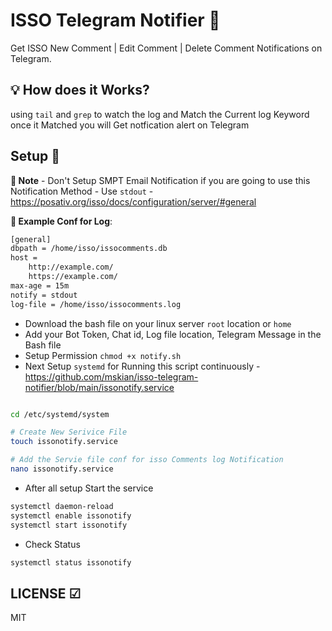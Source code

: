# ISSO Telegram Notifier 🔔

Get ISSO New Comment | Edit Comment | Delete Comment Notifications on Telegram.

## 💡 How does it Works?

using `tail` and `grep` to watch the log and Match the Current log Keyword once it Matched you will Get notfication alert on Telegram

## Setup 🔧

**📕 Note** - Don't Setup SMPT Email Notification if you are going to use this Notification Method - Use `stdout` - <https://posativ.org/isso/docs/configuration/server/#general>

**📕 Example Conf for Log**:

```bash
[general]
dbpath = /home/isso/issocomments.db
host =
    http://example.com/
    https://example.com/
max-age = 15m
notify = stdout
log-file = /home/isso/issocomments.log
```

- Download the bash file on your linux server `root` location or `home`
- Add your Bot Token, Chat id, Log file location, Telegram Message in the Bash file
- Setup Permission `chmod +x notify.sh`
- Next Setup `systemd` for Running this script continuously - <https://github.com/mskian/isso-telegram-notifier/blob/main/issonotify.service>

```bash

cd /etc/systemd/system

# Create New Serivice File
touch issonotify.service

# Add the Servie file conf for isso Comments log Notification
nano issonotify.service

```

- After all setup Start the service

```bash
systemctl daemon-reload
systemctl enable issonotify
systemctl start issonotify
```

- Check Status

```bash
systemctl status issonotify
```

## LICENSE ☑

MIT
